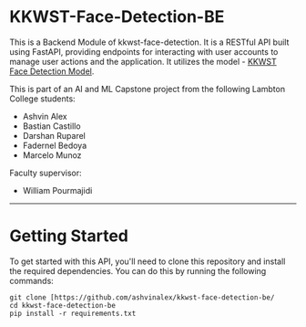 # KKWST-Face-Detection-BE


This is a Backend Module of kkwst-face-detection. It is a RESTful API built using FastAPI, providing endpoints for interacting with user accounts to manage user actions and the application. It utilizes the model - [KKWST Face Detection Model](https://github.com/bascr/kkwst-face-detection#kkwst-face-detection-model).

This is part of an AI and ML Capstone project from the following Lambton College students:

* Ashvin Alex
* Bastian Castillo
* Darshan Ruparel
* Fadernel Bedoya
* Marcelo Munoz

Faculty supervisor:

* William Pourmajidi

------------------------------
# Getting Started

To get started with this API, you'll need to clone this repository and install the required dependencies. You can do this by running the following commands:

```
git clone [https://github.com/ashvinalex/kkwst-face-detection-be/
cd kkwst-face-detection-be
pip install -r requirements.txt
```
